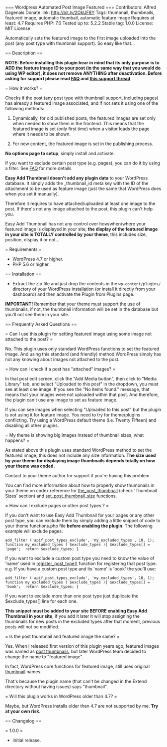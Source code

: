 === Wordpress Automated Post Image Featured ===
Contributors: Alfred Dagenais
Donate link: http://bit.ly/2OkUF8Y
Tags: thumbnail, thumbnails, featured image, automatic thumbail, automatic feature image
Requires at least: 4.7
Requires PHP: 7.0
Tested up to: 5.2.2
Stable tag: 1.0.0
License: MIT License

Automatically sets the featured image to the first image uploaded into the post (any post type with thumbnail support). So easy like that...

== Description ==

**NOTE: Before installing this plugin bear in mind that its only purpose is to ADD the feature image ID to your post (in the same way that you would do using WP editor), it does not remove ANYTHING after deactivation.
Before asking for support please read [FAQ](https://github.com/alfreddagenais/automated-post-image-featured) and [this support thread](https://wordpress.org/support/topic/please-read-before-posting-4)**

= How it works? =

Checks if the post (any post type with thumbnail support, including pages) has already a featured image associated, and if not sets it using one of the following methods:

1. Dynamically, for old published posts, the featured images are set only when needed to show them in the frontend. This means that the featured image is set (only first time) when a visitor loads the page where it needs to be shown.

2. For new content, the featured image is set in the publishing process.

**No options page to setup**, simply install and activate.

If you want to exclude certain post type (e.g. pages), you can do it by using a filter. See [FAQ](https://github.com/alfreddagenais/automated-post-image-featured) for more details.

**Easy Add Thumbnail doesn't add any plugin data** to your WordPress database. It simply adds the _thumbnail_id meta key with the ID of the attachment to be used as feature image (just the same that WordPress does when you set it manually).

Therefore it requires to have attached/uploaded at least one image to the post. If there's not any image attached to the post, this plugin can't help you.

Easy Add Thumbnail has not any control over how/when/where your featured image is displayed in your site, **the display of the featured image in your site is TOTALLY controlled by your theme**, this includes size, position, display it or not...

= Requirements =

* WordPress 4.7 or higher.
* PHP 5.6 or higher.
    	
== Installation ==

* Extract the zip file and just drop the contents in the <code>wp-content/plugins/</code> directory of your WordPress installation (or install it directly from your dashboard) and then activate the Plugin from Plugins page.

<strong>IMPORTANT!</strong> Remember that your theme must support the use of thumbnails, if not, the thumbnail information will be set in the database but you'll not see them in your site.
  
== Frequently Asked Questions ==

= Can I use this plugin for setting featured image using some image not attached to the post? =

No. This plugin uses only standard WordPress functions to set the featured image. And using this standard (and friendly) method WordPress simply has not any knowing about images not attached to the post.

= How can I check if a post has "attached" images? =

In that post edit screen, click the "Add Media button", then click to "Media Library" tab, and select "Uploaded to this post" in the dropdown, you must see at least one image. If you see the "No items found." message, that means that your images were not uploaded within that post. And therefore, the plugin can't use any image to set as feature image.

If you can see images when selecting "Uploaded to this post" but the plugin is not using it for feature image. You need to try for theme/plugins conflicting. Try using a WordPress default theme (i.e. Twenty Fifteen) and disabling all other plugins. 

= My theme is showing big images instead of thumbnail sizes, what happens? =

As stated above this plugin uses standard WordPress method to set the featured image, this does not include any size information. **The size used by your theme for displaying image thumbnails depends totally on how your theme was coded.**

Contact to your theme author for support if you're having this problem.

You can find more information about how to properly show thumbnails in your theme on codex reference for [the_post_thumbnail](http://codex.wordpress.org/Function_Reference/the_post_thumbnail) (check 'Thumbnail Sizes' section) and [set_post_thumbnail_size](http://codex.wordpress.org/Function_Reference/set_post_thumbnail_size) functions.

= How can I exclude pages or other post types ? = 

If you don't want to use Easy Add Thumbnail for your pages or any other post type, you can exclude them by simply adding a little snippet of code to your theme functions.php file **before enabling the plugin**.
The following example will exclude pages:

`add_filter ('apif_post_types_exclude', 'my_excluded_types', 10, 1);
function my_excluded_types ( $exclude_types ){
	$exclude_types[] = 'page'; 
	return $exclude_types;
}`

If you want to exclude a custom post type you need to know the value of 'name' used in [register_post_type()](https://codex.wordpress.org/Function_Reference/register_post_type) function for registering that post type.
e.g. If you have a custom post type and its 'name' is 'book' the you'll use:

`add_filter ('apif_post_types_exclude', 'my_excluded_types', 10, 1);
function my_excluded_types ( $exclude_types ){
	$exclude_types[] = 'book'; 
	return $exclude_types;
}`

If you want to exclude more than one post type just duplicate the $exclude_types[] line for each one.

**This snippet must be added to your site BEFORE enabling Easy Add Thumbnail in your site**,
if you add it later it will stop assigning the thumbnails for new posts in the excluded types after that moment, previous posts will not be modified.

= Is the post thumbnail and featured image the same? =

Yes. When I released first version of this plugin years ago, featured images was named as [post thumbnails](http://codex.wordpress.org/Post_Thumbnails), but later WordPress team decided to change the name to "featured image".

In fact, WordPress core functions for featured image, still uses original [thumbnail](http://codex.wordpress.org/Function_Reference/the_post_thumbnail) names.

That's because the plugin name (that can't be changed in the Extend directory without having issues) says "thumbnail".

= Will this plugin works in WordPress older than 4.7? =

Maybe, but WordPress installs older than 4.7 are not supported by me. **Try at your own risk**.

== Changelog ==

= 1.0.0 =

* Initial release.

